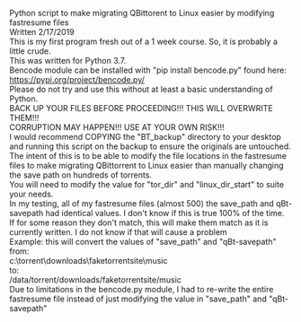 Python script to make migrating QBittorent to Linux easier by modifying fastresume files  
Written 2/17/2019  
This is my first program fresh out of a 1 week course. So, it is probably a little crude.  
This was written for Python 3.7.  
Bencode module can be installed with "pip install bencode.py" found here: https://pypi.org/project/bencode.py/  
Please do not try and use this without at least a basic understanding of Python.  
BACK UP YOUR FILES BEFORE PROCEEDING!!! THIS WILL OVERWRITE THEM!!!  
CORRUPTION MAY HAPPEN!!! USE AT YOUR OWN RISK!!!  
I would recommend COPYING the "BT_backup" directory to your desktop and running this script on the backup to ensure the originals are untouched.  
The intent of this is to be able to modify the file locations in the fastresume files to make migrating QBittorrent to Linux easier than manually changing the save path on hundreds of torrents.  
You will need to modify the value for "tor_dir" and "linux_dir_start" to suite your needs.  
In my testing, all of my fastresume files (almost 500) the save_path and qBt-savepath had identical values. I don't know if this is true 100% of the time.  
If for some reason they don't match, this will make them match as it is currently written. I do not know if that will cause a problem  
Example: this will convert the values of "save_path" and "qBt-savepath" from:  
c:\torrent\downloads\faketorrentsite\music  
to:  
/data/torrent/downloads/faketorrentsite/music  
Due to limitations in the bencode.py module, I had to re-write the entire fastresume file instead of just modifying the value in "save_path" and "qBt-savepath"  
